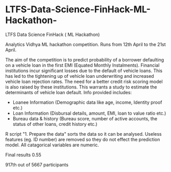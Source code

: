 # LTFS-Data-Science-FinHack-ML-Hackathon-
LTFS Data Science FinHack ( ML Hackathon)

Analytics Vidhya ML hackathon competition. 
Runs from 12th April to the 21st April.

The aim of the competition is to predict probability of a borrower defaulting on a vehicle loan in the first EMI (Equated Monthly Instalments). 
Financial institutions incur significant losses due to the default of vehicle loans. This has led to the tightening up of vehicle loan underwriting and increased vehicle loan rejection rates. The need for a better credit risk scoring model is also raised by these institutions. This warrants a study to estimate the determinants of vehicle loan default.
Info provided includes:
* Loanee Information (Demographic data like age, income, Identity proof etc.)
* Loan Information (Disbursal details, amount, EMI, loan to value ratio etc.)
* Bureau data & history (Bureau score, number of active accounts, the status of other loans, credit history etc.)

R script "1. Prepare the data" sorts the data so it can be analysed. Useless features (eg. ID number) are removed so they do not effect the prediction model. All catagorical variables are numeric.


Final results 0.55

917th out of 5667 participants
